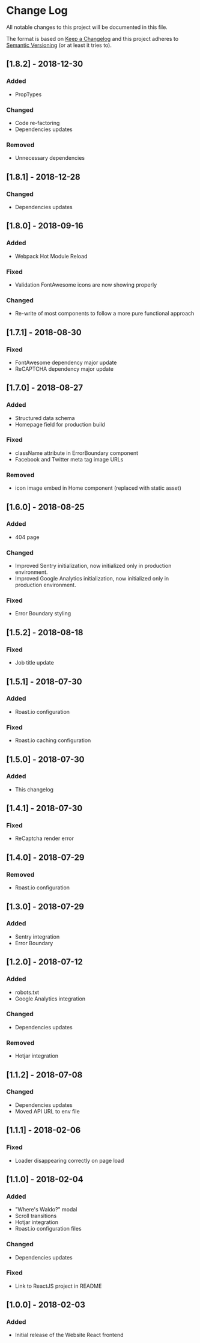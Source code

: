 # Change Log
All notable changes to this project will be documented in this file.

The format is based on [Keep a Changelog](http://keepachangelog.com/)
and this project adheres to [Semantic Versioning](http://semver.org/) (or at least it tries to).

## [1.8.2] - 2018-12-30
### Added
- PropTypes
### Changed
- Code re-factoring
- Dependencies updates
### Removed
- Unnecessary dependencies

## [1.8.1] - 2018-12-28
### Changed
- Dependencies updates

## [1.8.0] - 2018-09-16
### Added
- Webpack Hot Module Reload
### Fixed
- Validation FontAwesome icons are now showing properly
### Changed
- Re-write of most components to follow a more pure functional approach

## [1.7.1] - 2018-08-30
### Fixed
- FontAwesome dependency major update
- ReCAPTCHA dependency major update

## [1.7.0] - 2018-08-27
### Added
- Structured data schema
- Homepage field for production build
### Fixed
- className attribute in ErrorBoundary component
- Facebook and Twitter meta tag image URLs
### Removed
- icon image embed in Home component (replaced with static asset)

## [1.6.0] - 2018-08-25
### Added
- 404 page
### Changed
- Improved Sentry initialization, now initialized only in production environment.
- Improved Google Analytics initialization, now initialized only in production environment.
### Fixed
- Error Boundary styling

## [1.5.2] - 2018-08-18
### Fixed
- Job title update

## [1.5.1] - 2018-07-30
### Added
- Roast.io configuration
### Fixed
- Roast.io caching configuration

## [1.5.0] - 2018-07-30
### Added
- This changelog

## [1.4.1] - 2018-07-30
### Fixed
- ReCaptcha render error

## [1.4.0] - 2018-07-29
### Removed
- Roast.io configuration

## [1.3.0] - 2018-07-29
### Added
- Sentry integration
- Error Boundary

## [1.2.0] - 2018-07-12
### Added
- robots.txt
- Google Analytics integration
### Changed
- Dependencies updates
### Removed
- Hotjar integration

## [1.1.2] - 2018-07-08
### Changed
- Dependencies updates
- Moved API URL to env file

## [1.1.1] - 2018-02-06
### Fixed
- Loader disappearing correctly on page load

## [1.1.0] - 2018-02-04
### Added
- "Where's Waldo?" modal
- Scroll transitions
- Hotjar integration
- Roast.io configuration files
### Changed
- Dependencies updates
### Fixed
- Link to ReactJS project in README

## [1.0.0] - 2018-02-03
### Added
- Initial release of the Website React frontend
